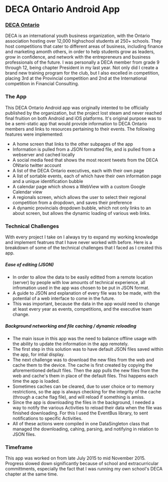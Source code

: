 # DECA Ontario Android App

### [DECA Ontario](http://2016.deca.ca/)
DECA is an international youth business organization, with the Ontario association hosting over 12,000 highschool students at 250+ schools. They host competitions that cater to different areas of business, including finance and marketing amonth others, in order to help students grow as leaders, grow in confidence, and network with the entrepreneurs and business professionals of the future. 
I was personally a DECA member from grade 9 through 12, being chapter President in my last year. Not only did I create a brand new training program for the club, but I also excelled in competition, placing 3rd at the Provincial competition and 2nd at the International competition in Financial Consulting.

### The App
This DECA Ontario Android app was originally intented to be officially published by the organization, but the project lost steam and never reached final fruition on both Android and iOS platforms. It's original purpose was to be a semi-static app that would provide information to DECA Ontario members and links to resources pertaining to their events. 
The following features were implemented:
* A home screen that links to the other subpages of the app
* Information is pulled from a JSON formatted file, and is pulled from a webserver and cached locally
* A social media feed that shows the most recent tweets from the DECA ONtario twitter account
* A list of the DECA Ontario executives, each with their own page
* A list of sortable events, each of which have their own information page and a unique identification bubble
* A calendar page which shows a WebView with a custom Google Calendar view
* A regionals screen, which allows the user to select their regional competition from a dropdown, and saves their preference
* A dynamic provincials dropdown bubble, which not only links to an about screen, but allows the dynamic loading of various web links.

### Technical Challenges
With every project I take on I always try to expand my working knowledge and implement featrues that I have never worked with before. Here is a breakdown of some of the technical challenges that I faced as I created this app.

##### Ease of editing (JSON)
* In order to allow the data to be easily editted from a remote location (server) by people with low amounts of technical experience, all infromation used in the app was chosen to be put in JSON format.
* A guide to JSON and explanation of every file was to be made, with the potential of a web interface to come in the future.
* This was important, because the data in the app would need to change at least every year as events, competitions, and the executive team change.
##### Background networking and file caching / dynamic reloading
* The main issue in this app was the need to balance offline usage with the ability to update the information in the app remotely.
* The first step in this solution was to have default JSON files saved within the app, for intial display. 
* The next challenge was to download the new files from the web and cache them to the device. The cache is first created by copying the aforementioned default files. Then the app pulls the new files from the web and cache's them in place of the default files. Thsi happens each time the app is loaded.
* Sometimes caches can be cleared, due to user choice or to memory restrictions, so the app is always checking for the integrity of the cache (through a cache flag file), and will reload if something is amiss.
* Since the app is downloading the files in the background, I needed a way to notify the various Activities to reload their data when the file was finished downloading. For this I used the EventBus library, to sent notifications to specific Activities.
* All of these actions were compiled in one DataSingleton class that managed the downloading, cahing, parsing, and notifying in relation to JSON files.

### Timeframe
This app was worked on from late July 2015 to mid November 2015. Progress slowed down significantly because of school and extracurricular committments, especially the fact that I was running my own school's DECA chapter at the same time.